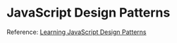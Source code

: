 # JavaScript Design Patterns

Reference: [Learning JavaScript Design Patterns](http://addyosmani.com/resources/essentialjsdesignpatterns/book/)
